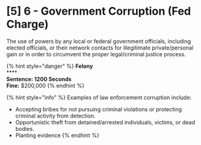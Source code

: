 # \[5] 6 - Government Corruption (Fed Charge)

The use of powers by any local or federal government officials, including elected officials, or their network contacts for illegitimate private/personal gain or in order to circumvent the proper legal/criminal justice process.

{% hint style="danger" %}
**Felony**\
****\
**Sentence: 1200 Seconds**\
**Fine:** $200,000
{% endhint %}

{% hint style="info" %}
Examples of law enforcement corruption include:

* Accepting bribes for not pursuing criminal violations or protecting criminal activity from detection.
* Opportunistic theft from detained/arrested individuals, victims, or dead bodies.
* Planting evidence
{% endhint %}
